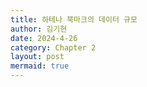```yaml
---
title: 하테나 북마크의 데이터 규모
author: 김기현
date: 2024-4-26
category: Chapter 2
layout: post
mermaid: true
---
```

